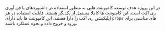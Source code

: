 در این پروژه هدف توسعه کامپوننت هایی به منظور استفاده در داشبوردهای با فن آوری ری اکت است. این کامپوننت ها کاملا مستقل از یکدیگر هستند. قابلیت استفاده در هر اپلیکیشن ری اکت را دارا هستند. این کامپوننت ها باید دارای `props` های مناسبی برای ورود و خروج داده و 
نحوه عملکرد باشند. 

